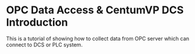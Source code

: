# OPC Data Access & CentumVP DCS Introduction
This is a tutorial of showing how to collect data from OPC server which can connect to DCS or PLC system.
